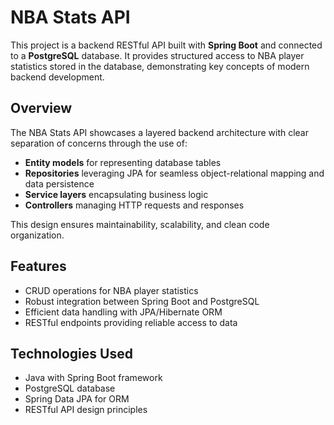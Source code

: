 # NBA Stats API

This project is a backend RESTful API built with **Spring Boot** and connected to a **PostgreSQL** database. It provides structured access to NBA player statistics stored in the database, demonstrating key concepts of modern backend development.

## Overview

The NBA Stats API showcases a layered backend architecture with clear separation of concerns through the use of:

- **Entity models** for representing database tables  
- **Repositories** leveraging JPA for seamless object-relational mapping and data persistence  
- **Service layers** encapsulating business logic  
- **Controllers** managing HTTP requests and responses  

This design ensures maintainability, scalability, and clean code organization.

## Features

- CRUD operations for NBA player statistics  
- Robust integration between Spring Boot and PostgreSQL  
- Efficient data handling with JPA/Hibernate ORM  
- RESTful endpoints providing reliable access to data  

## Technologies Used

- Java with Spring Boot framework  
- PostgreSQL database  
- Spring Data JPA for ORM  
- RESTful API design principles  
